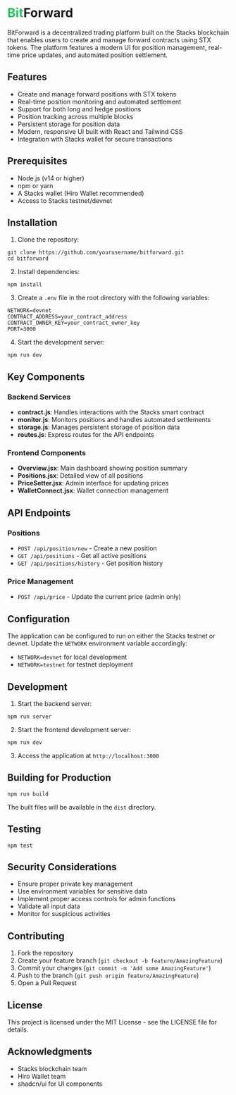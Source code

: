 <h1><span style="color: #22c55e;">Bit</span>Forward</h1>

<p>BitForward is a decentralized trading platform built on the Stacks blockchain that enables users to create and manage forward contracts using STX tokens. The platform features a modern UI for position management, real-time price updates, and automated position settlement.</p>

<h2>Features</h2>

<ul>
  <li>Create and manage forward positions with STX tokens</li>
  <li>Real-time position monitoring and automated settlement</li>
  <li>Support for both long and hedge positions</li>
  <li>Position tracking across multiple blocks</li>
  <li>Persistent storage for position data</li>
  <li>Modern, responsive UI built with React and Tailwind CSS</li>
  <li>Integration with Stacks wallet for secure transactions</li>
</ul>

<h2>Prerequisites</h2>

<ul>
  <li>Node.js (v14 or higher)</li>
  <li>npm or yarn</li>
  <li>A Stacks wallet (Hiro Wallet recommended)</li>
  <li>Access to Stacks testnet/devnet</li>
</ul>

<h2>Installation</h2>

<ol>
  <li>Clone the repository:</li>
</ol>

<pre><code>git clone https://github.com/yourusername/bitforward.git
cd bitforward</code></pre>

<ol start="2">
  <li>Install dependencies:</li>
</ol>

<pre><code>npm install</code></pre>

<ol start="3">
  <li>Create a <code>.env</code> file in the root directory with the following variables:</li>
</ol>

<pre><code>NETWORK=devnet
CONTRACT_ADDRESS=your_contract_address
CONTRACT_OWNER_KEY=your_contract_owner_key
PORT=3000</code></pre>

<ol start="4">
  <li>Start the development server:</li>
</ol>

<pre><code>npm run dev</code></pre>

<h2>Key Components</h2>

<h3>Backend Services</h3>

<ul>
  <li><strong>contract.js</strong>: Handles interactions with the Stacks smart contract</li>
  <li><strong>monitor.js</strong>: Monitors positions and handles automated settlements</li>
  <li><strong>storage.js</strong>: Manages persistent storage of position data</li>
  <li><strong>routes.js</strong>: Express routes for the API endpoints</li>
</ul>

<h3>Frontend Components</h3>

<ul>
  <li><strong>Overview.jsx</strong>: Main dashboard showing position summary</li>
  <li><strong>Positions.jsx</strong>: Detailed view of all positions</li>
  <li><strong>PriceSetter.jsx</strong>: Admin interface for updating prices</li>
  <li><strong>WalletConnect.jsx</strong>: Wallet connection management</li>
</ul>

<h2>API Endpoints</h2>

<h3>Positions</h3>

<ul>
  <li><code>POST /api/position/new</code> - Create a new position</li>
  <li><code>GET /api/positions</code> - Get all active positions</li>
  <li><code>GET /api/positions/history</code> - Get position history</li>
</ul>

<h3>Price Management</h3>

<ul>
  <li><code>POST /api/price</code> - Update the current price (admin only)</li>
</ul>

<h2>Configuration</h2>

<p>The application can be configured to run on either the Stacks testnet or devnet. Update the <code>NETWORK</code> environment variable accordingly:</p>

<ul>
  <li><code>NETWORK=devnet</code> for local development</li>
  <li><code>NETWORK=testnet</code> for testnet deployment</li>
</ul>

<h2>Development</h2>

<ol>
  <li>Start the backend server:</li>
</ol>

<pre><code>npm run server</code></pre>

<ol start="2">
  <li>Start the frontend development server:</li>
</ol>

<pre><code>npm run dev</code></pre>

<ol start="3">
  <li>Access the application at <code>http://localhost:3000</code></li>
</ol>

<h2>Building for Production</h2>

<pre><code>npm run build</code></pre>

<p>The built files will be available in the <code>dist</code> directory.</p>

<h2>Testing</h2>

<pre><code>npm test</code></pre>

<h2>Security Considerations</h2>

<ul>
  <li>Ensure proper private key management</li>
  <li>Use environment variables for sensitive data</li>
  <li>Implement proper access controls for admin functions</li>
  <li>Validate all input data</li>
  <li>Monitor for suspicious activities</li>
</ul>

<h2>Contributing</h2>

<ol>
  <li>Fork the repository</li>
  <li>Create your feature branch (<code>git checkout -b feature/AmazingFeature</code>)</li>
  <li>Commit your changes (<code>git commit -m 'Add some AmazingFeature'</code>)</li>
  <li>Push to the branch (<code>git push origin feature/AmazingFeature</code>)</li>
  <li>Open a Pull Request</li>
</ol>

<h2>License</h2>

<p>This project is licensed under the MIT License - see the LICENSE file for details.</p>

<h2>Acknowledgments</h2>

<ul>
  <li>Stacks blockchain team</li>
  <li>Hiro Wallet team</li>
  <li>shadcn/ui for UI components</li>
</ul>
